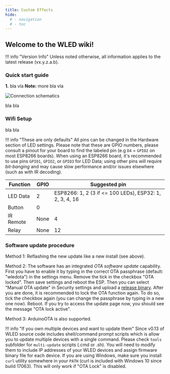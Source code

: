 ```yaml
---
title: Custom Effects
hide:
  # - navigation
  # - toc
---
```


## Welcome to the WLED wiki!

!!! info "Version Info"
    Unless noted otherwise, all information applies to the latest release (vx.y.z.a.b).

### Quick start guide

**1.** bla vla
**Note:** more bla vla

![Connection schematics](https://i.ibb.co/k9Jgr8S/connections.jpg)

bla bla


### Wifi Setup

bla bla

!!! info "These are only defaults"
    All pins can be changed in the Hardware section of LED settings. Please note that these are GPIO numbers, please consult a pinout for your board to find the labeled pin (e.g `D4` = `GPIO2` on most ESP8266 boards). When using an ESP8266 board, it's recommended to use pins `GPIO1`, `GPIO2`, or `GPIO3` for LED Data; using other pins will require _bit-banging_ and may cause slow performance and/or issues elsewhere (such as with IR decoding).

| Function | GPIO | Suggested pin |
|---|---|---|
LED Data | 2 | ESP8266: 1, 2 (3 if <= 100 LEDs), ESP32: 1, 2, 3, 4, 16
Button | 0 | 
IR Remote| None | 4
Relay | None | 12

### Software update procedure

Method 1: Reflashing the new update like a new install (see above).

Method 2: The software has an integrated _OTA software update_ capability.
First you have to enable it by typing in the correct OTA passphrase (default: "wledota") in the settings menu.
Remove the tick in the checkbox "OTA locked". Then save settings and reboot the ESP.
Then you can select "Manual OTA update" in Security settings and upload a [release binary](https://github.com/Aircoookie/WLED/releases).
After you are done, it is recommended to lock the OTA function again.
To do so, tick the checkbox again (you can change the passphrase by typing in a new one now). Reboot.
If you try to access the update page now, you should see the message "OTA lock active".

Method 3: ArduinoOTA is also supported.

!!! info "If you own multiple devices and want to update them"
    Since v0.13 of WLED source code includes shell/command prompt scripts which is allow you to update multiple devices with a single command. Please check `tools` subfolder for `multi-update` scripts (.cmd or .sh). You will need to modify them to include IP addresses of your WLED devices and assign firmware binary file for each device. If you are using Windows, make sure you install `curl` utility somewhere in your `PATH` (curl is included with Windows 10 since build 17063). This will only work if "OTA Lock" is disabled.
